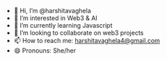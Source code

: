 - 👋 Hi, I’m @harshitavaghela
- 👀 I’m interested in Web3 & AI
- 🌱 I’m currently learning Javascript
- 💞️ I’m looking to collaborate on web3 projects
- 📫 How to reach me: harshitavaghela4@gmail.com
- 😄 Pronouns: She/her
  

<!---
harshitavaghela/harshitavaghela is a ✨ special ✨ repository because its `README.md` (this file) appears on your GitHub profile.
You can click the Preview link to take a look at your changes.
--->
